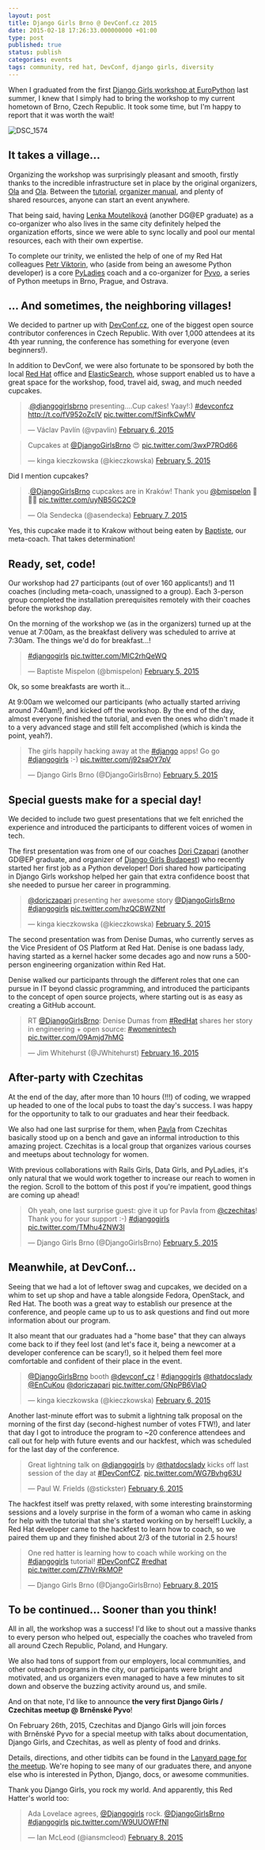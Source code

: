 ```yaml
---
layout: post
title: Django Girls Brno @ DevConf.cz 2015
date: 2015-02-18 17:26:33.000000000 +01:00
type: post
published: true
status: publish
categories: events
tags: community, red hat, DevConf, django girls, diversity
---
```


When I graduated from the first [Django Girls workshop at EuroPython](http://docsideofthemoon.com/2014/08/05/django-girls-europython-2014/ "Django Girls @ EuroPython 2014 – Girl-power to geek-power") last summer, I knew that I simply had to bring the workshop to my current hometown of Brno, Czech Republic. It took some time, but I'm happy to report that it was worth the wait!

![DSC\_1574]({{%20site.baseurl%20}}/images/dsc_1574.jpg?w=646)

It takes a village...
---------------------

Organizing the workshop was surprisingly pleasant and smooth, firstly thanks to the incredible infrastructure set in place by the original organizers, [Ola](https://twitter.com/asendecka) and [Ola](https://twitter.com/olasitarska). Between the [tutorial](http://tutorial.djangogirls.org/), [organizer manual](http://organize.djangogirls.org/), and plenty of shared resources, anyone can start an event anywhere.

That being said, having [Lenka Moutelíková](https://twitter.com/enigmatahari) (another DG@EP graduate) as a co-organizer who also lives in the same city definitely helped the organization efforts, since we were able to sync locally and pool our mental resources, each with their own expertise.

To complete our trinity, we enlisted the help of one of my Red Hat colleagues [Petr Viktorin](https://twitter.com/EnCuKou), who (aside from being an awesome Python developer) is a core [PyLadies](http://python.cz/pyladies/) coach and a co-organizer for [Pyvo](https://twitter.com/napyvo), a series of Python meetups in Brno, Prague, and Ostrava.

... And sometimes, the neighboring villages!
--------------------------------------------

We decided to partner up with [DevConf.cz](http://devconf.cz/), one of the biggest open source contributor conferences in Czech Republic. With over 1,000 attendees at its 4th year running, the conference has something for everyone (even beginners!).

In addition to DevConf, we were also fortunate to be sponsored by both the local [Red Hat](https://twitter.com/redhatcz) office and [ElasticSearch](https://twitter.com/elasticsearch), whose support enabled us to have a great space for the workshop, food, travel aid, swag, and much needed cupcakes.

<blockquote class="twitter-tweet" data-lang="en"><p lang="en" dir="ltr">.<a href="https://twitter.com/DjangoGirlsBrno">@djangogirlsbrno</a> presenting....Cup cakes! Yaay!:) <a href="https://twitter.com/hashtag/devconfcz?src=hash">#devconfcz</a> <a href="http://t.co/fV952oZcIV">http://t.co/fV952oZcIV</a> <a href="http://t.co/fSinfkCwMV">pic.twitter.com/fSinfkCwMV</a></p>&mdash; Václav Pavlín (@vpavlin) <a href="https://twitter.com/vpavlin/status/563597354562228224">February 6, 2015</a></blockquote>
<script async src="//platform.twitter.com/widgets.js" charset="utf-8"></script>

<blockquote class="twitter-tweet" data-lang="en"><p lang="en" dir="ltr">Cupcakes at <a href="https://twitter.com/DjangoGirlsBrno">@DjangoGirlsBrno</a> 😍 <a href="http://t.co/3wxP7ROd66">pic.twitter.com/3wxP7ROd66</a></p>&mdash; kinga kieczkowska (@kieczkowska) <a href="https://twitter.com/kieczkowska/status/563266584056434689">February 5, 2015</a></blockquote>
<script async src="//platform.twitter.com/widgets.js" charset="utf-8"></script>

Did I mention cupcakes?

<blockquote class="twitter-tweet" data-lang="en"><p lang="pl" dir="ltr">.<a href="https://twitter.com/DjangoGirlsBrno">@DjangoGirlsBrno</a> cupcakes are in Kraków! Thank you <a href="https://twitter.com/bmispelon">@bmispelon</a> 🍰🍩💖 <a href="http://t.co/uyNB5GC2C9">pic.twitter.com/uyNB5GC2C9</a></p>&mdash; Ola Sendecka (@asendecka) <a href="https://twitter.com/asendecka/status/563968597505355776">February 7, 2015</a></blockquote>
<script async src="//platform.twitter.com/widgets.js" charset="utf-8"></script>

Yes, this cupcake made it to Krakow without being eaten by [Baptiste](https://twitter.com/bmispelon), our meta-coach. That takes determination!

Ready, set, code!
-----------------

Our workshop had 27 participants (out of over 160 applicants!) and 11 coaches (including meta-coach, unassigned to a group). Each 3-person group completed the installation prerequisites remotely with their coaches before the workshop day.

On the morning of the workshop we (as in the organizers) turned up at the venue at 7:00am, as the breakfast delivery was scheduled to arrive at 7:30am. The things we'd do for breakfast...!

<blockquote class="twitter-tweet" data-lang="en"><p lang="und" dir="ltr"><a href="https://twitter.com/hashtag/djangogirls?src=hash">#djangogirls</a> <a href="http://t.co/MIC2rhQeWQ">pic.twitter.com/MIC2rhQeWQ</a></p>&mdash; Baptiste Mispelon (@bmispelon) <a href="https://twitter.com/bmispelon/status/563272386091708417">February 5, 2015</a></blockquote>
<script async src="//platform.twitter.com/widgets.js" charset="utf-8"></script>

Ok, so some breakfasts are worth it...

At 9:00am we welcomed our participants (who actually started arriving around 7:40am!), and kicked off the workshop. By the end of the day, almost everyone finished the tutorial, and even the ones who didn't made it to a very advanced stage and still felt accomplished (which is kinda the point, yeah?).

<blockquote class="twitter-tweet" data-lang="en"><p lang="en" dir="ltr">The girls happily hacking away at the <a href="https://twitter.com/hashtag/django?src=hash">#django</a> apps! Go go <a href="https://twitter.com/hashtag/djangogirls?src=hash">#djangogirls</a> :-) <a href="http://t.co/j92saOY7pV">pic.twitter.com/j92saOY7pV</a></p>&mdash; Django Girls Brno (@DjangoGirlsBrno) <a href="https://twitter.com/DjangoGirlsBrno/status/563357196902477827">February 5, 2015</a></blockquote>
<script async src="//platform.twitter.com/widgets.js" charset="utf-8"></script>

Special guests make for a special day!
--------------------------------------

We decided to include two guest presentations that we felt enriched the experience and introduced the participants to different voices of women in tech.

The first presentation was from one of our coaches [Dori Czapari](https://twitter.com/doriczapari) (another GD@EP graduate, and organizer of [Django Girls Budapest](https://twitter.com/djangogirls_BP)) who recently started her first job as a Python developer! Dori shared how participating in Django Girls workshop helped her gain that extra confidence boost that she needed to pursue her career in programming.

<blockquote class="twitter-tweet" data-lang="en"><p lang="en" dir="ltr"><a href="https://twitter.com/doriczapari">@doriczapari</a> presenting her awesome story <a href="https://twitter.com/DjangoGirlsBrno">@DjangoGirlsBrno</a> <a href="https://twitter.com/hashtag/djangogirls?src=hash">#djangogirls</a> <a href="http://t.co/hzQCBWZNtf">pic.twitter.com/hzQCBWZNtf</a></p>&mdash; kinga kieczkowska (@kieczkowska) <a href="https://twitter.com/kieczkowska/status/563278281093709824">February 5, 2015</a></blockquote>
<script async src="//platform.twitter.com/widgets.js" charset="utf-8"></script>

The second presentation was from Denise Dumas, who currently serves as the Vice President of OS Platform at Red Hat. Denise is one badass lady, having started as a kernel hacker some decades ago and now runs a 500-person engineering organization within Red Hat.

Denise walked our participants through the different roles that one can pursue in IT beyond classic programming, and introduced the participants to the concept of open source projects, where starting out is as easy as creating a GitHub account.

<blockquote class="twitter-tweet" data-lang="en"><p lang="en" dir="ltr">RT <a href="https://twitter.com/DjangoGirlsBrno">@DjangoGirlsBrno</a>: Denise Dumas from <a href="https://twitter.com/hashtag/RedHat?src=hash">#RedHat</a> shares her story in engineering + open source:  <a href="https://twitter.com/hashtag/womenintech?src=hash">#womenintech</a> <a href="http://t.co/09Amjd7hMG">pic.twitter.com/09Amjd7hMG</a></p>&mdash; Jim Whitehurst (@JWhitehurst) <a href="https://twitter.com/JWhitehurst/status/567320094985158656">February 16, 2015</a></blockquote>
<script async src="//platform.twitter.com/widgets.js" charset="utf-8"></script>

After-party with Czechitas
--------------------------

At the end of the day, after more than 10 hours (!!!) of coding, we wrapped up headed to one of the local pubs to toast the day's success. I was happy for the opportunity to talk to our graduates and hear their feedback.

We also had one last surprise for them, when [Pavla](https://twitter.com/PavlaRandakova) from Czechitas basically stood up on a bench and gave an informal introduction to this amazing project. Czechitas is a local group that organizes various courses and meetups about technology for women.

With previous collaborations with Rails Girls, Data Girls, and PyLadies, it's only natural that we would work together to increase our reach to women in the region. Scroll to the bottom of this post if you're impatient, good things are coming up ahead!

<blockquote class="twitter-tweet" data-lang="en"><p lang="en" dir="ltr">Oh yeah, one last surprise guest: give it up for Pavla from <a href="https://twitter.com/czechitas">@czechitas</a>! Thank you for your support :-) <a href="https://twitter.com/hashtag/djangogirls?src=hash">#djangogirls</a> <a href="http://t.co/TMhu4ZNW3I">pic.twitter.com/TMhu4ZNW3I</a></p>&mdash; Django Girls Brno (@DjangoGirlsBrno) <a href="https://twitter.com/DjangoGirlsBrno/status/563428375034089474">February 5, 2015</a></blockquote>
<script async src="//platform.twitter.com/widgets.js" charset="utf-8"></script>

Meanwhile, at DevConf...
------------------------

Seeing that we had a lot of leftover swag and cupcakes, we decided on a whim to set up shop and have a table alongside Fedora, OpenStack, and Red Hat. The booth was a great way to establish our presence at the conference, and people came up to us to ask questions and find out more information about our program.

It also meant that our graduates had a "home base" that they can always come back to if they feel lost (and let's face it, being a newcomer at a developer conference can be scary!), so it helped them feel more comfortable and confident of their place in the event.

<blockquote class="twitter-tweet" data-lang="en"><p lang="en" dir="ltr"><a href="https://twitter.com/DjangoGirlsBrno">@DjangoGirlsBrno</a> booth <a href="https://twitter.com/devconf_cz">@devconf_cz</a> ! <a href="https://twitter.com/hashtag/djangogirls?src=hash">#djangogirls</a> <a href="https://twitter.com/ThatDocsLady">@thatdocslady</a> <a href="https://twitter.com/EnCuKou">@EnCuKou</a> <a href="https://twitter.com/doriczapari">@doriczapari</a> <a href="http://t.co/GNpPB6VlaO">pic.twitter.com/GNpPB6VlaO</a></p>&mdash; kinga kieczkowska (@kieczkowska) <a href="https://twitter.com/kieczkowska/status/563657096290643968">February 6, 2015</a></blockquote>
<script async src="//platform.twitter.com/widgets.js" charset="utf-8"></script>

Another last-minute effort was to submit a lightning talk proposal on the morning of the first day (second-highest number of votes FTW!), and later that day I got to introduce the program to ~20 conference attendees and call out for help with future events and our hackfest, which was scheduled for the last day of the conference.

<blockquote class="twitter-tweet" data-lang="en"><p lang="en" dir="ltr">Great lightning talk on <a href="https://twitter.com/djangogirls">@djangogirls</a> by <a href="https://twitter.com/ThatDocsLady">@thatdocslady</a> kicks off last session of the day at <a href="https://twitter.com/hashtag/DevConfCZ?src=hash">#DevConfCZ</a>. <a href="http://t.co/WG7Bvhg63U">pic.twitter.com/WG7Bvhg63U</a></p>&mdash; Paul W. Frields (@stickster) <a href="https://twitter.com/stickster/status/563739783898624000">February 6, 2015</a></blockquote>
<script async src="//platform.twitter.com/widgets.js" charset="utf-8"></script>

The hackfest itself was pretty relaxed, with some interesting brainstorming sessions and a lovely surprise in the form of a woman who came in asking for help with the tutorial that she's started working on by herself! Luckily, a Red Hat developer came to the hackfest to learn how to coach, so we paired them up and they finished about 2/3 of the tutorial in 2.5 hours!

<blockquote class="twitter-tweet" data-lang="en"><p lang="en" dir="ltr">One red hatter is learning how to coach while working on the <a href="https://twitter.com/hashtag/djangogirls?src=hash">#djangogirls</a> tutorial! <a href="https://twitter.com/hashtag/DevConfCZ?src=hash">#DevConfCZ</a> <a href="https://twitter.com/hashtag/redhat?src=hash">#redhat</a> <a href="http://t.co/Z7hVrRkMOP">pic.twitter.com/Z7hVrRkMOP</a></p>&mdash; Django Girls Brno (@DjangoGirlsBrno) <a href="https://twitter.com/DjangoGirlsBrno/status/564370677793587200">February 8, 2015</a></blockquote>
<script async src="//platform.twitter.com/widgets.js" charset="utf-8"></script>

To be continued... Sooner than you think!
-----------------------------------------

All in all, the workshop was a success! I'd like to shout out a massive thanks to every person who helped out, especially the coaches who traveled from all around Czech Republic, Poland, and Hungary.

We also had tons of support from our employers, local communities, and other outreach programs in the city, our participants were bright and motivated, and us organizers even managed to have a few minutes to sit down and observe the buzzing activity around us, and smile.

And on that note, I'd like to announce **the very first** **Django Girls / Czechitas meetup @ Brněnské Pyvo**!

On February 26th, 2015, Czechitas and Django Girls will join forces with Brněnské Pyvo for a special meetup with talks about documentation, Django Girls, and Czechitas, as well as plenty of food and drinks. 

Details, directions, and other tidbits can be found in the [Lanyard page for the meetup](http://lanyrd.com/2015/brno-pyvo-february/). We're hoping to see many of our graduates there, and anyone else who is interested in Python, Django, docs, or awesome communities.

Thank you Django Girls, you rock my world. And apparently, this Red Hatter's world too:

<blockquote class="twitter-tweet" data-lang="en"><p lang="en" dir="ltr">Ada Lovelace agrees, <a href="https://twitter.com/djangogirls">@Djangogirls</a> rock. <a href="https://twitter.com/DjangoGirlsBrno">@DjangoGirlsBrno</a> <a href="https://twitter.com/hashtag/djangogirls?src=hash">#djangogirls</a> <a href="http://t.co/W9UUOWFfNl">pic.twitter.com/W9UUOWFfNl</a></p>&mdash; Ian McLeod (@iansmcleod) <a href="https://twitter.com/iansmcleod/status/564416114822615040">February 8, 2015</a></blockquote>
<script async src="//platform.twitter.com/widgets.js" charset="utf-8"></script>
